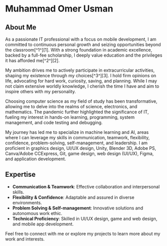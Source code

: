 # Muhammad Omer Usman

## About Me
As a passionate IT professional with a focus on mobile development, I am committed to continuous personal growth and seizing opportunities beyond the classroom[^1^][1]. With a strong foundation in academic excellence, backed by a full-fee scholarship, I deeply value education and the privileges it has afforded me[^2^][2].

My ambition drives me to actively participate in extracurricular activities, shaping my existence through my choices[^3^][3]. I hold firm opinions on life, advocating for hard work, curiosity, saving, and planning. While I may not claim extensive worldly knowledge, I cherish the time I have and aim to inspire others with my personality.

Choosing computer science as my field of study has been transformative, allowing me to delve into the realms of science, electronics, and mathematics. The pandemic further highlighted the significance of IT, fueling my interest in hands-on learning, programming, system management, and code testing and debugging.

My journey has led me to specialize in machine learning and AI, areas where I can leverage my skills in communication, teamwork, flexibility, confidence, problem-solving, self-management, and leadership. I am proficient in graphics design, UI/UX design, Unity, Blender 3D, Adobe PS, Canva/Adobe CCExpress, Git, game design, web design (UI/UX), Figma, and application development.

## Expertise
- **Communication & Teamwork**: Effective collaboration and interpersonal skills.
- **Flexibility & Confidence**: Adaptable and assured in diverse environments.
- **Problem Solving & Self-management**: Innovative solutions and autonomous work ethic.
- **Technical Proficiency**: Skilled in UI/UX design, game and web design, and mobile app development.

Feel free to connect with me or explore my projects to learn more about my work and interests.


